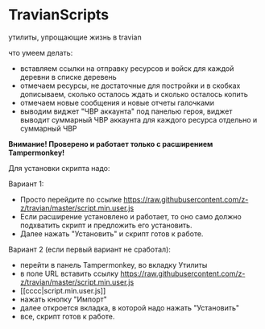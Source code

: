 # TravianScripts

утилиты, упрощающие жизнь в travian

что умеем делать:
  - вставляем ссылки на отправку ресурсов и войск для каждой деревни в списке деревень
  - отмечаем ресурсы, не достаточные для постройки и в скобках дописываем, сколько осталось ждать и сколько осталось копить
  - отмечаем новые сообщения и новые отчеты галочками
  - выводим виджет "ЧВР аккаунта" под панелью героя, виджет выводит суммарный ЧВР аккаунта для каждого ресурса отдельно и суммарный ЧВР


**Внимание! Проверено и работает только с расширением Tampermonkey!**

Для установки скрипта надо:

Вариант 1:
  - Просто перейдите по ссылке https://raw.githubusercontent.com/z-z/travian/master/script.min.user.js
  - Если расширение установлено и работает, то оно само должно подхватить скрипт и предложить его установить.
  - Далее нажать "Установить" и скрипт готов к работе.


Вариант 2 (если первый вариант не сработал):
  - перейти в панель Tampermonkey, во вкладку Утилиты
  - в поле URL вставить ссылку https://raw.githubusercontent.com/z-z/travian/master/script.min.user.js
  - [[cccc|script.min.user.js]]
  - нажать кнопку "Импорт"
  - далее откроется вкладка, в которой надо нажать "Установить"
  - все, скрипт готов к работе.
